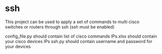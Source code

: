 # ssh



This project can be used to apply a set of commands to multi cisco switches or routers through ssh (ssh must be enabled)

config_file.py  should contain list of cisco commands
IPs.xlsx        should contain your cisco devices IPs
ssh.py          should contain username and password for your devices
